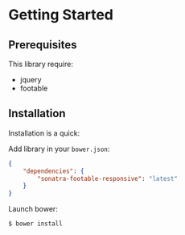 Getting Started
===============

Prerequisites
-------------

This library require:

- jquery
- footable

Installation
------------

Installation is a quick:

Add library in your `bower.json`:

```json
{
    "dependencies": {
        "sonatra-footable-responsive": "latest"
    }
}
```

Launch bower:

```bash
$ bower install
```

